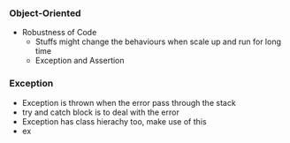 ### Object-Oriented
- Robustness of Code
	- Stuffs might change the behaviours when scale up and run for long time
	- Exception and Assertion
### Exception
- Exception is thrown when the error pass through the stack
- try and catch block is to deal with the error
- Exception has class hierachy too, make use of this
- ex
